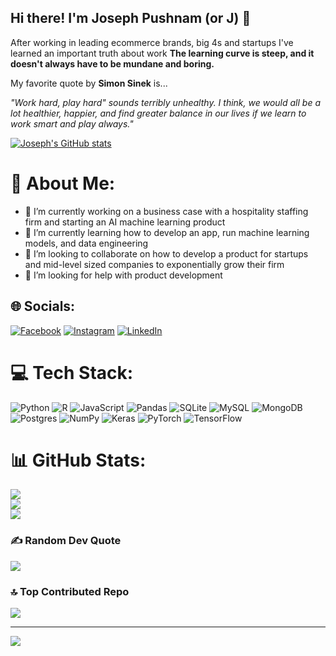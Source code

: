 ## Hi there! I'm Joseph Pushnam (or J) 👋

After working in leading ecommerce brands, big 4s and startups I've learned an important truth about work **The learning curve is steep, and it doesn't always have to be mundane and boring.**

My favorite quote by **Simon Sinek** is...

_"Work hard, play hard" sounds terribly unhealthy. I think, we would all be a lot healthier, happier, and find greater balance in our lives if we learn to work smart and play always."_

[![Joseph's GitHub stats](https://github-readme-stats.vercel.app/api?username=josephpushnam&count_private=true&show_icons=true&theme=radical)](https://github.com/josephpushnam/github-readme-stats)

<!--
**josephpushnam/josephpushnam** is a ✨ _special_ ✨ repository because its `README.md` (this file) appears on your GitHub profile.

Here are some ideas to get you started:

- 🔭 I’m currently working on a business case with a hospitality staffing firm and starting an AI machine learning product
- 🌱 I’m currently learning how to develop an app, run machine learning models, and data engineering
- 👯 I’m looking to collaborate on how to develop a product for startups and mid-level sized companies to exponentially grow their firm
- 🤔 I’m looking for help with product development
- 💬 Ask me about ...
- 📫 How to reach me: ...
- 😄 Pronouns: ...
- ⚡ Fun fact: ...
-->
# 💫 About Me:
- 🔭 I’m currently working on a business case with a hospitality staffing firm and starting an AI machine learning product<br>
- 🌱 I’m currently learning how to develop an app, run machine learning models, and data engineering<br>
- 👯 I’m looking to collaborate on how to develop a product for startups and mid-level sized companies to exponentially grow their firm<br>
- 🤔 I’m looking for help with product development


## 🌐 Socials:
[![Facebook](https://img.shields.io/badge/Facebook-%231877F2.svg?logo=Facebook&logoColor=white)](https://facebook.com/joseph.n.pushnam) [![Instagram](https://img.shields.io/badge/Instagram-%23E4405F.svg?logo=Instagram&logoColor=white)](https://instagram.com/dronewandererjoe) [![LinkedIn](https://img.shields.io/badge/LinkedIn-%230077B5.svg?logo=linkedin&logoColor=white)](https://linkedin.com/in/joseph-pushnam) 

# 💻 Tech Stack:
![Python](https://img.shields.io/badge/python-3670A0?style=for-the-badge&logo=python&logoColor=ffdd54) ![R](https://img.shields.io/badge/r-%23276DC3.svg?style=for-the-badge&logo=r&logoColor=white) ![JavaScript](https://img.shields.io/badge/javascript-%23323330.svg?style=for-the-badge&logo=javascript&logoColor=%23F7DF1E) ![Pandas](https://img.shields.io/badge/pandas-%23150458.svg?style=for-the-badge&logo=pandas&logoColor=white) ![SQLite](https://img.shields.io/badge/sqlite-%2307405e.svg?style=for-the-badge&logo=sqlite&logoColor=white) ![MySQL](https://img.shields.io/badge/mysql-4479A1.svg?style=for-the-badge&logo=mysql&logoColor=white) ![MongoDB](https://img.shields.io/badge/MongoDB-%234ea94b.svg?style=for-the-badge&logo=mongodb&logoColor=white) ![Postgres](https://img.shields.io/badge/postgres-%23316192.svg?style=for-the-badge&logo=postgresql&logoColor=white) ![NumPy](https://img.shields.io/badge/numpy-%23013243.svg?style=for-the-badge&logo=numpy&logoColor=white) ![Keras](https://img.shields.io/badge/Keras-%23D00000.svg?style=for-the-badge&logo=Keras&logoColor=white) ![PyTorch](https://img.shields.io/badge/PyTorch-%23EE4C2C.svg?style=for-the-badge&logo=PyTorch&logoColor=white) ![TensorFlow](https://img.shields.io/badge/TensorFlow-%23FF6F00.svg?style=for-the-badge&logo=TensorFlow&logoColor=white)
# 📊 GitHub Stats:
![](https://github-readme-stats.vercel.app/api?username=josephpushnam&theme=dark&hide_border=false&include_all_commits=false&count_private=false)<br/>
![](https://github-readme-streak-stats.herokuapp.com/?user=josephpushnam&theme=dark&hide_border=false)<br/>
![](https://github-readme-stats.vercel.app/api/top-langs/?username=josephpushnam&theme=dark&hide_border=false&include_all_commits=false&count_private=false&layout=compact)

### ✍️ Random Dev Quote
![](https://quotes-github-readme.vercel.app/api?type=horizontal&theme=radical)

### 🔝 Top Contributed Repo
![](https://github-contributor-stats.vercel.app/api?username=josephpushnam&limit=5&theme=dark&combine_all_yearly_contributions=true)

---
[![](https://visitcount.itsvg.in/api?id=josephpushnam&icon=0&color=0)](https://visitcount.itsvg.in)

<!-- Proudly created with GPRM ( https://gprm.itsvg.in ) -->
